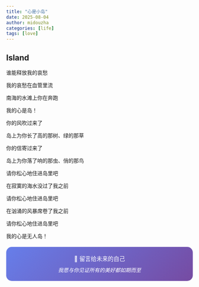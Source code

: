 ```yaml
---
title: "心是小岛"
date: 2025-08-04
author: midouzha
categories: [life]
tags: [love]
---
```


## Island

  谁能释放我的哀愁

  我的哀愁在血管里流

  南海的水滩上你在奔跑

  我的心是岛！

  你的风吹过来了

  岛上为你长了高的那树、绿的那草

  你的信寄过来了

  岛上为你落了响的那虫、俏的那鸟

  请你松心地住进岛里吧

  在寂寞的海水没过了我之前

  请你松心地住进岛里吧

  在汹涌的风暴席卷了我之前

  请你松心地住进岛里吧

  我的心是无人岛！



<div style="text-align: center; padding: 20px; background: linear-gradient(135deg, #667eea 0%, #764ba2 100%); border-radius: 15px; color: white; margin: 20px 0;">
  <p style="margin: 0; font-size: 1.1em;">💌 留言给未来的自己</p>
  <p style="margin: 10px 0 0 0; font-style: italic;">我愿与你见证所有的美好都如期而至</p>
</div>
